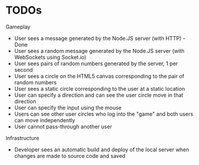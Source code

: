# TODOs

Gameplay

-   User sees a message generated by the Node.JS server (with HTTP) - Done
-   User sees a random message generated by the Node.JS server (with WebSockets using Socket.io)
-   User sees pairs of random numbers generated by the server, 1 per second
-   User sees a circle on the HTML5 canvas corresponding to the pair of random numbers
-   User sees a static circle corresponding to the user at a static location
-   User can specify a direction and can see the user circle move in that direction
-   User can specify the input using the mouse
-   Users can see other user circles who log into the "game" and both users can move independently
-   User cannot pass-through another user

Infrastructure

-   Developer sees an automatic build and deploy of the local server when changes are made to source code and saved
